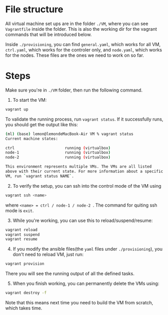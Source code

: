 # File structure
All virtual machine set ups are in the folder `./VM`, where you can see `Vagrantfile` inside the folder. This is also the working dir for the vagrant commands that will be introduced below.

Inside `./provisioning`, you can find `general.yaml`, which works for all VM, `ctrl.yaml`, which works for the controler only, and `node.yaml`, which works for the nodes. These files are the ones we need to work on so far. 


# Steps

Make sure you're in `./VM` folder, then run the following command.

1. To start the VM:

```bash
vagrant up
```

To validate the running process, run 
`vagrant status`. If it successfully runs, you should get the output like this:

```bash
(ml) (base) lemon@lemondeMacBook-Air VM % vagrant status
Current machine states:

ctrl                      running (virtualbox)
node-1                    running (virtualbox)
node-2                    running (virtualbox)

This environment represents multiple VMs. The VMs are all listed
above with their current state. For more information about a specific
VM, run `vagrant status NAME`.
```

2. To verify the setup, you can ssh into the control mode of the VM using 
```bash
vagrant ssh <name>
```
where `<name> = ctrl / node-1 / node-2 `. The command for quiting ssh mode is `exit`.

3. While you're working, you can use this to reload/suspend/resume:
```bash
vagrant reload
vagrant suspend
vagrant resume
```

4. If you modify the ansible files(the `yaml` files under `./provisioning`), you don't need to reload VM, just run:
```bash
vagrant provision
```
There you will see the running output of all the defined tasks.

5. When you finish working, you can permanently delete the VMs using:
```bash
vagrant destroy -f
```
Note that this means next time you need to build the VM from scratch, which takes time.